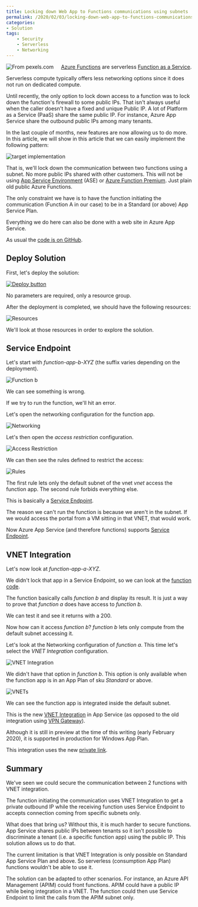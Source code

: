 ```yaml
---
title: Locking down Web App to Functions communications using subnets
permalink: /2020/02/03/locking-down-web-app-to-functions-communications-using-subnets
categories:
- Solution
tags:
    - Security
    - Serverless
    - Networking
---
```

<img style="float:left;padding-right:20px;" title="From pexels.com" src="/assets/posts/2020/1/locking-down-web-app-to-functions-communications-using-subnets/buckets.jpg" />

[Azure Functions](https://docs.microsoft.com/en-us/azure/azure-functions/functions-overview) are serverless [Function as a Service](https://en.wikipedia.org/wiki/Function_as_a_service).

Serverless compute typically offers less networking options since it does not run on dedicated compute.

Until recently, the only option to lock down access to a function was to lock down the function's firewall to some public IPs.  That isn't always useful when the caller doesn't have a fixed and unique Public IP.  A lot of Platform as a Service (PaaS) share the same public IP.  For instance, Azure App Service share the outbound public IPs among many tenants.

In the last couple of months, new features are now allowing us to do more.  In this article, we will show in this article that we can easily implement the following pattern:

![target implementation](/assets/posts/2020/1/locking-down-web-app-to-functions-communications-using-subnets/function-networking.png)

That is, we'll lock down the communication between two functions using a subnet.  No more public IPs shared with other customers.  This will not be using [App Service Environment](https://docs.microsoft.com/en-us/azure/app-service/environment/intro) (ASE) or [Azure Function Premium](https://docs.microsoft.com/en-us/azure/azure-functions/functions-premium-plan).  Just plain old public Azure Functions.

The only constraint we have is to have the function initiating the communication (Function A in our case) to be in a Standard (or above) App Service Plan.

Everything we do here can also be done with a web site in Azure App Service.

As usual the [code is on GitHub](https://github.com/vplauzon/function/tree/master/lock-in-subnet).

## Deploy Solution

First, let's deploy the solution:

[![Deploy button](http://azuredeploy.net/deploybutton.png)](https://portal.azure.com/#create/Microsoft.Template/uri/https%3A%2F%2Fraw.githubusercontent.com%2Fvplauzon%2Ffunction%2Fmaster%2Flock-in-subnet%2Fdeploy.json)

No parameters are required, only a resource group.

After the deployment is completed, we should have the following resources:

![Resources](/assets/posts/2020/1/locking-down-web-app-to-functions-communications-using-subnets/resources.png)

We'll look at those resources in order to explore the solution.

## Service Endpoint

Let's start with *function-app-b-XYZ* (the suffix varies depending on the deployment).

![Function b](/assets/posts/2020/1/locking-down-web-app-to-functions-communications-using-subnets/function-b.png)

We can see something is wrong.

If we try to run the function, we'll hit an error.

Let's open the networking configuration for the function app.

![Networking](/assets/posts/2020/1/locking-down-web-app-to-functions-communications-using-subnets/networking.png)

Let's then open the *access restriction* configuration.

![Access Restriction](/assets/posts/2020/1/locking-down-web-app-to-functions-communications-using-subnets/access-restriction.png)

We can then see the rules defined to restrict the access:

![Rules](/assets/posts/2020/1/locking-down-web-app-to-functions-communications-using-subnets/rules.png)

The first rule lets only the default subnet of the vnet *vnet* access the function app.  The second rule forbids everything else.

This is basically a [Service Endpoint](https://vincentlauzon.com/2019/04/18/multiple-service-endpoints-to-multiple-services/).

The reason we can't run the function is because we aren't in the subnet.  If we would access the portal from a VM sitting in that VNET, that would work.

Now Azure App Service (and therefore functions) supports [Service Endpoint](https://docs.microsoft.com/en-us/azure/app-service/app-service-ip-restrictions#service-endpoints).

## VNET Integration

Let's now look at *function-app-a-XYZ*.

We didn't lock that app in a Service Endpoint, so we can look at the [function code](https://github.com/vplauzon/function/blob/master/lock-in-subnet/functions/function-a.csx).

The function basically calls *function b* and display its result.  It is just a way to prove that *function a* does have access to *function b*.

We can test it and see it returns with a 200.

Now how can it access *function b*?  *function b* lets only compute from the default subnet accessing it.

Let's look at the Networking configuration of *function a*.  This time let's select the *VNET Integration* configuration.

![VNET Integration](/assets/posts/2020/1/locking-down-web-app-to-functions-communications-using-subnets/vnet-integration.png)

We didn't have that option in *function b*.  This option is only available when the function app is in an App Plan of sku *Standard* or above.

![VNETs](/assets/posts/2020/1/locking-down-web-app-to-functions-communications-using-subnets/vnets.png)

We can see the function app is integrated inside the default subnet.

This is the new [VNET Integration](https://docs.microsoft.com/en-us/azure/app-service/web-sites-integrate-with-vnet#managing-vnet-integration) in App Service (as opposed to the old integration using [VPN Gateway](https://docs.microsoft.com/en-us/azure/app-service/web-sites-integrate-with-vnet#gateway-required-vnet-integration)).

Although it is still in preview at the time of this writing (early February 2020), it is supported in production for Windows App Plan.

This integration uses the new [private link](https://docs.microsoft.com/en-us/azure/private-link/private-link-overview).

## Summary

We've seen we could secure the communication between 2 functions with VNET integration.

The function initiating the communication uses VNET Integration to get a private outbound IP while the receiving function uses Service Endpoint to accepts connection coming from specific subnets only.

What does that bring us?  Without this, it is much harder to secure functions.  App Service shares public IPs between tenants so it isn't possible to discriminate a tenant (i.e. a specific function app) using the public IP.  This solution allows us to do that.

The current limitation is that VNET Integration is only possible on Standard App Service Plan and above.  So serverless (consumption App Plan) functions wouldn't be able to use it.

The solution can be adapted to other scenarios.  For instance, an Azure API Management (APIM) could front functions.  APIM could have a public IP while being integration in a VNET.  The function could then use Service Endpoint to limit the calls from the APIM subnet only.